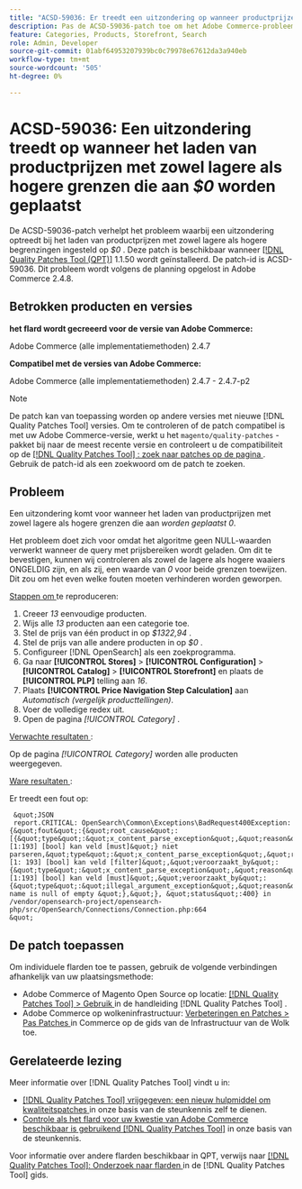 ```yaml
---
title: "ACSD-59036: Er treedt een uitzondering op wanneer productprijzen worden geladen waarvan zowel de onder- als de bovengrens is ingesteld op $0"
description: Pas de ACSD-59036-patch toe om het Adobe Commerce-probleem op te lossen, waarbij een uitzondering optreedt bij het laden van productprijzen waarbij zowel de onder- als de bovengrens is ingesteld op *$0*.
feature: Categories, Products, Storefront, Search
role: Admin, Developer
source-git-commit: 01abf64953207939bc0c79978e67612da3a940eb
workflow-type: tm+mt
source-wordcount: '505'
ht-degree: 0%

---
```



# ACSD-59036: Een uitzondering treedt op wanneer het laden van productprijzen met zowel lagere als hogere grenzen die aan *$0* worden geplaatst

De ACSD-59036-patch verhelpt het probleem waarbij een uitzondering optreedt bij het laden van productprijzen met zowel lagere als hogere begrenzingen ingesteld op *$0* . Deze patch is beschikbaar wanneer [[!DNL Quality Patches Tool (QPT)]](/help/announcements/adobe-commerce-announcements/magento-quality-patches-released-new-tool-to-self-serve-quality-patches.md) 1.1.50 wordt geïnstalleerd. De patch-id is ACSD-59036. Dit probleem wordt volgens de planning opgelost in Adobe Commerce 2.4.8.

## Betrokken producten en versies

**het flard wordt gecreeerd voor de versie van Adobe Commerce:**

Adobe Commerce (alle implementatiemethoden) 2.4.7

**Compatibel met de versies van Adobe Commerce:**

Adobe Commerce (alle implementatiemethoden) 2.4.7 - 2.4.7-p2

>[!NOTE]
>
>De patch kan van toepassing worden op andere versies met nieuwe [!DNL Quality Patches Tool] versies. Om te controleren of de patch compatibel is met uw Adobe Commerce-versie, werkt u het `magento/quality-patches` -pakket bij naar de meest recente versie en controleert u de compatibiliteit op de [[!DNL Quality Patches Tool] : zoek naar patches op de pagina ](https://experienceleague.adobe.com/tools/commerce-quality-patches/index.html) . Gebruik de patch-id als een zoekwoord om de patch te zoeken.

## Probleem

Een uitzondering komt voor wanneer het laden van productprijzen met zowel lagere als hogere grenzen die aan *worden geplaatst 0*.

Het probleem doet zich voor omdat het algoritme geen NULL-waarden verwerkt wanneer de query met prijsbereiken wordt geladen. Om dit te bevestigen, kunnen wij controleren als zowel de lagere als hogere waaiers ONGELDIG zijn, en als zij, een waarde van *0* voor beide grenzen toewijzen. Dit zou om het even welke fouten moeten verhinderen worden geworpen.

<u> Stappen om </u> te reproduceren:

1. Creeer *13* eenvoudige producten.
1. Wijs alle *13* producten aan een categorie toe.
1. Stel de prijs van één product in op *$1322,94* .
1. Stel de prijs van alle andere producten in op *$0* .
1. Configureer [!DNL OpenSearch] als een zoekprogramma.
1. Ga naar **[!UICONTROL Stores]** > **[!UICONTROL Configuration]** > **[!UICONTROL Catalog]** > **[!UICONTROL Storefront]** en plaats de **[!UICONTROL PLP]** telling aan *16*.
1. Plaats **[!UICONTROL Price Navigation Step Calculation]** aan *Automatisch (vergelijk producttellingen)*.
1. Voer de volledige redex uit.
1. Open de pagina *[!UICONTROL Category]* .

<u> Verwachte resultaten </u>:

Op de pagina *[!UICONTROL Category]* worden alle producten weergegeven.

<u> Ware resultaten </u>:

Er treedt een fout op:

     &quot;JSON 
     report.CRITICAL: OpenSearch\Common\Exceptions\BadRequest400Exception: {&quot;fout&quot;:{&quot;root_cause&quot;:[{&quot;type&quot;:&quot;x_content_parse_exception&quot;,&quot;reason&quot;:&quot;[1:193] [bool] kan veld [must]&quot;} niet parseren,&quot;type&quot;:&quot;x_content_parse_exception&quot;,&quot;reason&quot;:&quot;[1: 193] [bool] kan veld [filter]&quot;,&quot;veroorzaakt_by&quot;:{&quot;type&quot;:&quot;x_content_parse_exception&quot;,&quot;reason&quot;:&quot;[1:193] [bool] kan veld [must]&quot;,&quot;veroorzaakt_by&quot;:{&quot;type&quot;:&quot;illegal_argument_exception&quot;,&quot;reason&quot;:&quot;field name is null of empty &quot;},&quot;}, &quot;status&quot;:400} in /vendor/opensearch-project/opensearch-php/src/OpenSearch/Connections/Connection.php:664 
    &quot;

## De patch toepassen

Om individuele flarden toe te passen, gebruik de volgende verbindingen afhankelijk van uw plaatsingsmethode:

* Adobe Commerce of Magento Open Source op locatie: [[!DNL Quality Patches Tool]  > Gebruik ](https://experienceleague.adobe.com/docs/commerce-operations/tools/quality-patches-tool/usage.html) in de handleiding [!DNL Quality Patches Tool] .
* Adobe Commerce op wolkeninfrastructuur: [ Verbeteringen en Patches > Pas Patches ](https://experienceleague.adobe.com/docs/commerce-cloud-service/user-guide/develop/upgrade/apply-patches.html) in Commerce op de gids van de Infrastructuur van de Wolk toe.

## Gerelateerde lezing

Meer informatie over [!DNL Quality Patches Tool] vindt u in:

* [[!DNL Quality Patches Tool]  vrijgegeven: een nieuw hulpmiddel om kwaliteitspatches ](/help/announcements/adobe-commerce-announcements/magento-quality-patches-released-new-tool-to-self-serve-quality-patches.md) in onze basis van de steunkennis zelf te dienen.
* [ Controle als het flard voor uw kwestie van Adobe Commerce beschikbaar is gebruikend  [!DNL Quality Patches Tool]](/help/support-tools/patches-available-in-qpt-tool/check-patch-for-magento-issue-with-magento-quality-patches.md) in onze basis van de steunkennis.

Voor informatie over andere flarden beschikbaar in QPT, verwijs naar [[!DNL Quality Patches Tool]: Onderzoek naar flarden ](https://experienceleague.adobe.com/tools/commerce-quality-patches/index.html) in de [!DNL Quality Patches Tool] gids.